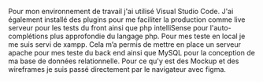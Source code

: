 Pour mon environnement de travail j'ai utilisé Visual Studio Code. J'ai également installé des plugins pour me faciliter la production comme live serveur pour les tests du front ainsi que php intelliSense pour l'auto-complétions plus approfondie du langage php.
Pour mes teste en local je me suis servi de xampp. Cela m’a permis de mettre en place un serveur apache pour mes teste du back end ainsi que MySQL pour la conception de ma base de données relationnelle. 
Pour ce qu'y est des Mockup et des wireframes je suis passé directement par le navigateur avec figma. 
